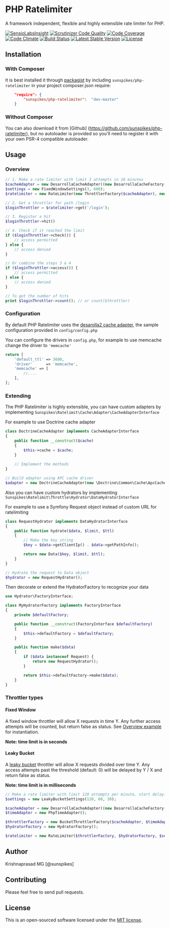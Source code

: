 PHP Ratelimiter
===============

A framework independent, flexible and highly extensible rate limiter for PHP.

[![SensioLabsInsight](https://insight.sensiolabs.com/projects/51be0137-1158-403a-9fc7-ab863f2c0ca9/mini.png)](https://insight.sensiolabs.com/projects/51be0137-1158-403a-9fc7-ab863f2c0ca9)
[![Scrutinizer Code Quality](https://scrutinizer-ci.com/g/sunspikes/php-ratelimiter/badges/quality-score.png?b=master)](https://scrutinizer-ci.com/g/sunspikes/php-ratelimiter/?branch=master)
[![Code Coverage](https://scrutinizer-ci.com/g/sunspikes/php-ratelimiter/badges/coverage.png?b=master)](https://scrutinizer-ci.com/g/sunspikes/php-ratelimiter/?branch=master)
[![Code Climate](https://codeclimate.com/github/sunspikes/php-ratelimiter/badges/gpa.svg)](https://codeclimate.com/github/sunspikes/php-ratelimiter)
[![Build Status](https://travis-ci.org/sunspikes/php-ratelimiter.svg?branch=master)](https://travis-ci.org/sunspikes/php-ratelimiter)
[![Latest Stable Version](https://poser.pugx.org/sunspikes/php-ratelimiter/v/stable)](https://packagist.org/packages/sunspikes/php-ratelimiter)
[![License](https://poser.pugx.org/sunspikes/php-ratelimiter/license)](https://packagist.org/packages/sunspikes/php-ratelimiter)

## Installation

### With Composer

It is best installed it through [packagist](http://packagist.org/packages/sunspikes/php-ratelimiter) 
by including `sunspikes/php-ratelimiter` in your project composer.json require:

``` json
    "require": {
        "sunspikes/php-ratelimiter":  "dev-master"
    }
```

### Without Composer

You can also download it from [Github] (https://github.com/sunspikes/php-ratelimiter), 
but no autoloader is provided so you'll need to register it with your own PSR-4 
compatible autoloader.

## Usage

### Overview

```php
// 1. Make a rate limiter with limit 3 attempts in 10 minutes
$cacheAdapter = new DesarrollaCacheAdapter((new DesarrollaCacheFactory())->make());
$settings = new FixedWindowSettings(3, 600);
$ratelimiter = new RateLimiter(new ThrottlerFactory($cacheAdapter), new HydratorFactory(), $settings);

// 2. Get a throttler for path /login 
$loginThrottler = $ratelimiter->get('/login');

// 3. Register a hit
$loginThrottler->hit()

// 4. Check if it reached the limit
if ($loginThrottler->check()) {
    // access permitted
} else {
    // access denied
}

// Or combine the steps 3 & 4
if ($loginThrottler->access()) {
    // access permitted
} else {
    // access denied
}

// To get the number of hits
print $loginThrottler->count(); // or count($throttler)
```

### Configuration

By default PHP Ratelimiter uses the [desarolla2 cache adapter](https://github.com/desarrolla2/Cache), the sample configuration provided in ```config/config.php```

You can configure the drivers in ```config.php```, for example to use memcache change the driver to ```'memcache'```

```php
return [
    'default_ttl' => 3600,
    'driver'      => 'memcache',
    'memcache' => [
        //....
    ],
];
```

### Extending

The PHP Ratelimiter is highly extensible, you can have custom adapters by implementing ```Sunspikes\Ratelimit\Cache\Adapter\CacheAdapterInterface``` 

For example to use Doctrine cache adapter

```php
class DoctrineCacheAdapter implements CacheAdapterInterface
{
    public function __construct($cache)
    {
        $this->cache = $cache;
    }
    
    // Implement the methods
}

// Build adapter using APC cache driver
$adapter = new DoctrineCacheAdapter(new \Doctrine\Common\Cache\ApcCache());
```

Also you can have custom hydrators by implementing ```Sunspikes\Ratelimit\Throttle\Hydrator\DataHydratorInterface```

For example to use a Symfony Request object instead of custom URL for ratelimiting

```php
class RequestHydrator implements DataHydratorInterface
{
    public function hydrate($data, $limit, $ttl)
    {
        // Make the key string
        $key = $data->getClientIp() . $data->getPathInfo();

        return new Data($key, $limit, $ttl);
    }
}

// Hydrate the request to Data object
$hydrator = new RequestHydrator();
```

Then decorate or extend the HydratorFactory to recognize your data

```php
use Hydrator\FactoryInterface;

class MyHydratorFactory implements FactoryInterface
{
    private $defaultFactory;

    public function __construct(FactoryInterface $defaultFactory)
    {
        $this->defaultFactory = $defaultFactory;
    }

    public function make($data)
    {
        if ($data instanceof Request) {
            return new RequestHydrator();
        }

        return $this->defaultFactory->make($data);
    }
}
```

### Throttler types

#### Fixed Window
A fixed window throttler will allow X requests in time Y. Any further access attempts will be counted, but return false as status. See [Overview example](#overview) for instantiation.

__Note: time limit is in seconds__

#### Leaky Bucket
A [leaky bucket](https://en.wikipedia.org/wiki/Leaky_bucket) throttler will allow X requests divided over time Y.
Any access attempts past the threshold (default: 0) will be delayed by Y / X and return false as status.

__Note: time limit is in milliseconds__

```php
// Make a rate limiter with limit 120 attempts per minute, start delaying after 30 requests
$settings = new LeakyBucketSettings(120, 60, 30);

$cacheAdapter = new DesarrollaCacheAdapter((new DesarrollaCacheFactory())->make());
$timeAdapter = new PhpTimeAdapter();

$throttlerFactory = new BucketThrottlerFactory($cacheAdapter, $timeAdapter);
$hydratorFactory = new HydratorFactory();

$ratelimiter = new RateLimiter($throttlerFactory, $hydratorFactory, $settings);
```

## Author

Krishnaprasad MG [@sunspikes]

## Contributing

Please feel free to send pull requests.

## License

This is an open-sourced software licensed under the [MIT license](http://opensource.org/licenses/MIT).

